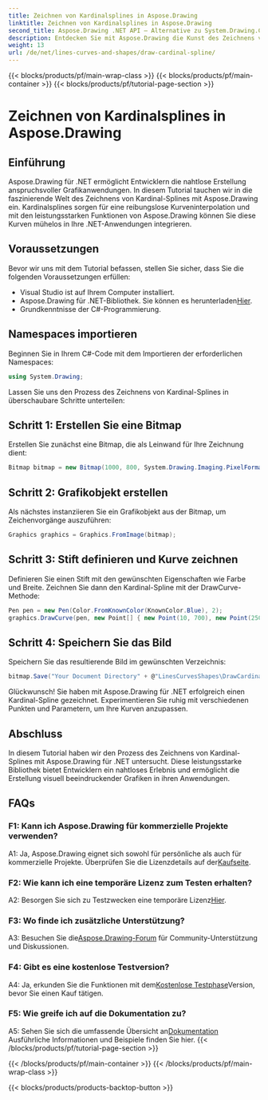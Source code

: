 ```yaml
---
title: Zeichnen von Kardinalsplines in Aspose.Drawing
linktitle: Zeichnen von Kardinalsplines in Aspose.Drawing
second_title: Aspose.Drawing .NET API – Alternative zu System.Drawing.Common
description: Entdecken Sie mit Aspose.Drawing die Kunst des Zeichnens von Kardinalsplines in .NET-Anwendungen. Erstellen Sie mühelos glatte Kurven.
weight: 13
url: /de/net/lines-curves-and-shapes/draw-cardinal-spline/
---
```


{{< blocks/products/pf/main-wrap-class >}}
{{< blocks/products/pf/main-container >}}
{{< blocks/products/pf/tutorial-page-section >}}

# Zeichnen von Kardinalsplines in Aspose.Drawing

## Einführung

Aspose.Drawing für .NET ermöglicht Entwicklern die nahtlose Erstellung anspruchsvoller Grafikanwendungen. In diesem Tutorial tauchen wir in die faszinierende Welt des Zeichnens von Kardinal-Splines mit Aspose.Drawing ein. Kardinalsplines sorgen für eine reibungslose Kurveninterpolation und mit den leistungsstarken Funktionen von Aspose.Drawing können Sie diese Kurven mühelos in Ihre .NET-Anwendungen integrieren.

## Voraussetzungen

Bevor wir uns mit dem Tutorial befassen, stellen Sie sicher, dass Sie die folgenden Voraussetzungen erfüllen:

- Visual Studio ist auf Ihrem Computer installiert.
-  Aspose.Drawing für .NET-Bibliothek. Sie können es herunterladen[Hier](https://releases.aspose.com/drawing/net/).
- Grundkenntnisse der C#-Programmierung.

## Namespaces importieren

Beginnen Sie in Ihrem C#-Code mit dem Importieren der erforderlichen Namespaces:

```csharp
using System.Drawing;
```

Lassen Sie uns den Prozess des Zeichnens von Kardinal-Splines in überschaubare Schritte unterteilen:

## Schritt 1: Erstellen Sie eine Bitmap

Erstellen Sie zunächst eine Bitmap, die als Leinwand für Ihre Zeichnung dient:

```csharp
Bitmap bitmap = new Bitmap(1000, 800, System.Drawing.Imaging.PixelFormat.Format32bppPArgb);
```

## Schritt 2: Grafikobjekt erstellen

Als nächstes instanziieren Sie ein Grafikobjekt aus der Bitmap, um Zeichenvorgänge auszuführen:

```csharp
Graphics graphics = Graphics.FromImage(bitmap);
```

## Schritt 3: Stift definieren und Kurve zeichnen

Definieren Sie einen Stift mit den gewünschten Eigenschaften wie Farbe und Breite. Zeichnen Sie dann den Kardinal-Spline mit der DrawCurve-Methode:

```csharp
Pen pen = new Pen(Color.FromKnownColor(KnownColor.Blue), 2);
graphics.DrawCurve(pen, new Point[] { new Point(10, 700), new Point(250, 500), new Point(500, 10), new Point(750, 500), new Point(990, 700) });
```

## Schritt 4: Speichern Sie das Bild

Speichern Sie das resultierende Bild im gewünschten Verzeichnis:

```csharp
bitmap.Save("Your Document Directory" + @"LinesCurvesShapes\DrawCardinalSpline_out.png");
```

Glückwunsch! Sie haben mit Aspose.Drawing für .NET erfolgreich einen Kardinal-Spline gezeichnet. Experimentieren Sie ruhig mit verschiedenen Punkten und Parametern, um Ihre Kurven anzupassen.

## Abschluss

In diesem Tutorial haben wir den Prozess des Zeichnens von Kardinal-Splines mit Aspose.Drawing für .NET untersucht. Diese leistungsstarke Bibliothek bietet Entwicklern ein nahtloses Erlebnis und ermöglicht die Erstellung visuell beeindruckender Grafiken in ihren Anwendungen.

## FAQs

### F1: Kann ich Aspose.Drawing für kommerzielle Projekte verwenden?

 A1: Ja, Aspose.Drawing eignet sich sowohl für persönliche als auch für kommerzielle Projekte. Überprüfen Sie die Lizenzdetails auf der[Kaufseite](https://purchase.aspose.com/buy).

### F2: Wie kann ich eine temporäre Lizenz zum Testen erhalten?

 A2: Besorgen Sie sich zu Testzwecken eine temporäre Lizenz[Hier](https://purchase.aspose.com/temporary-license/).

### F3: Wo finde ich zusätzliche Unterstützung?

 A3: Besuchen Sie die[Aspose.Drawing-Forum](https://forum.aspose.com/c/diagram/17) für Community-Unterstützung und Diskussionen.

### F4: Gibt es eine kostenlose Testversion?

 A4: Ja, erkunden Sie die Funktionen mit dem[Kostenlose Testphase](https://releases.aspose.com/)Version, bevor Sie einen Kauf tätigen.

### F5: Wie greife ich auf die Dokumentation zu?

 A5: Sehen Sie sich die umfassende Übersicht an[Dokumentation](https://reference.aspose.com/drawing/net/) Ausführliche Informationen und Beispiele finden Sie hier.
{{< /blocks/products/pf/tutorial-page-section >}}

{{< /blocks/products/pf/main-container >}}
{{< /blocks/products/pf/main-wrap-class >}}

{{< blocks/products/products-backtop-button >}}
